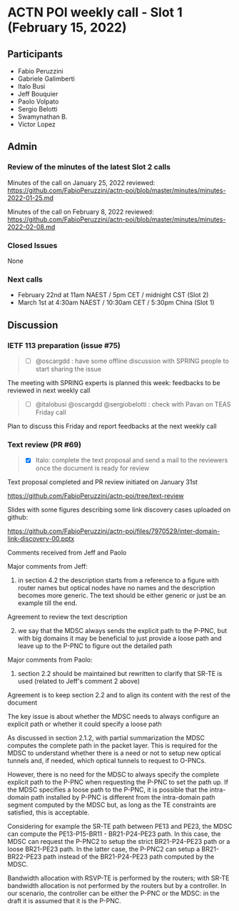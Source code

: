 # ACTN POI weekly call - Slot 1 (February 15, 2022)

## Participants
- Fabio Peruzzini
- Gabriele Galimberti
- Italo Busi
- Jeff Bouquier
- Paolo Volpato
- Sergio Belotti
- Swamynathan B.
- Victor Lopez

## Admin

### Review of the minutes of the latest Slot 2 calls

Minutes of the call on January 25, 2022 reviewed: https://github.com/FabioPeruzzini/actn-poi/blob/master/minutes/minutes-2022-01-25.md

Minutes of the call on February 8, 2022 reviewed: https://github.com/FabioPeruzzini/actn-poi/blob/master/minutes/minutes-2022-02-08.md

### Closed Issues

None

### Next calls

- February 22nd at 11am NAEST / 5pm CET / midnight CST (Slot 2)
- March 1st at 4:30am NAEST / 10:30am CET / 5:30pm China (Slot 1)

## Discussion

### IETF 113 preparation (issue #75)

> - [ ] @oscargdd : have some offline discussion with SPRING people to start sharing the issue

The meeting with SPRING experts is planned this week: feedbacks to be reviewed in next weekly call

> - [ ] @italobusi @oscargdd @sergiobelotti : check with Pavan on TEAS Friday call

Plan to discuss this Friday and report feedbacks at the next weekly call

### Text review (PR #69)

> - [x] Italo: complete the text proposal and send a mail to the reviewers once the document is ready for review

Text proposal completed and PR review initiated on January 31st

https://github.com/FabioPeruzzini/actn-poi/tree/text-review

Slides with some figures describing some link discovery cases uploaded on github:

https://github.com/FabioPeruzzini/actn-poi/files/7970529/inter-domain-link-discovery-00.pptx

Comments received from Jeff and Paolo

Major comments from Jeff:

1. in section 4.2 the description starts from a reference to a figure with router names but optical nodes have no names and the description becomes more generic. The text should be either generic or just be an example till the end.

Agreement to review the text description

2. we say that the MDSC always sends the explicit path to the P-PNC, but with big domains it may be beneficial to just provide a loose path and leave up to the P-PNC to figure out the detailed path

Major comments from Paolo:
1. section 2.2 should be maintained but rewritten to clarify that SR-TE is used (related to Jeff's comment 2 above)

Agreement is to keep section 2.2 and to align its content with the rest of the document

The key issue is about whether the MDSC needs to always configure an explicit path or whether it could specify a loose path

As discussed in section 2.1.2, with partial summarization the MDSC computes the complete path in the packet layer. This is required for the MDSC to understand whether there is a need or not to setup new optical tunnels and, if needed, which optical tunnels to request to O-PNCs.

However, there is no need for the MDSC to always specify the complete explicit path to the P-PNC when requesting the P-PNC to set the path up. If the MDSC specifies a loose path to the P-PNC, it is possible that the intra-domain path installed by P-PNC is different from the intra-domain path segment computed by the MDSC but, as long as the TE constraints are satisfied, this is acceptable.

Considering for example the SR-TE path between PE13 and PE23, the MDSC can compute the PE13-P15-BR11 - BR21-P24-PE23 path. In this case, the MDSC can request the P-PNC2 to setup the strict BR21-P24-PE23 path or a loose BR21-PE23 path. In the latter case, the P-PNC2 can setup a BR21-BR22-PE23 path instead of the BR21-P24-PE23 path computed by the MDSC.

Bandwidth allocation with RSVP-TE is performed by the routers; with SR-TE bandwidth allocation is not performed by the routers but by a controller. In our scenario, the controller can be either the P-PNC or the MDSC: in the draft it is assumed that it is the P-PNC.
